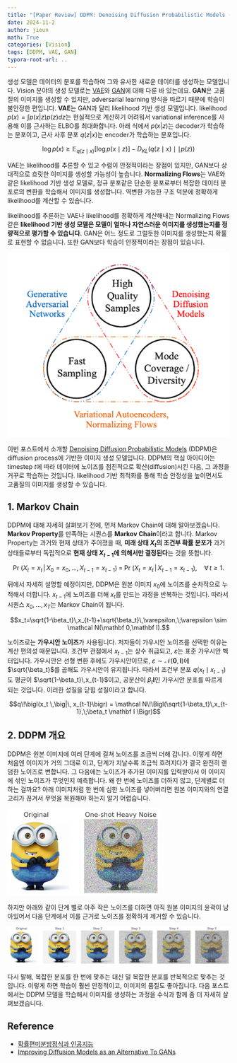 ```yaml
---
title: "[Paper Review] DDPM: Denoising Diffusion Probabilistic Models (1)"
date: 2024-11-2
author: jieun
math: True
categories: [Vision]
tags: [DDPM, VAE, GAN]
typora-root-url: ..
---
```


생성 모델은 데이터의 분포를 학습하여 그와 유사한 새로운 데이터를 생성하는 모델입니다. Vision 분야의 생성 모델로는 [VAE](https://jieun121070.github.io/posts/Variational-Autoencoder(VAE)/)와 [GAN](https://jieun121070.github.io/posts/Generative-Adversarial-Networks/)에 대해 다룬 바 있는데요. **GAN**은 고품질의 이미지를 생성할 수 있지만, adversarial learning 방식을 따르기 때문에 학습이 불안정한 편입니다. **VAE**는 GAN과 달리 likelihood 기반 생성 모델입니다. likelihood $p(x) = \int p(x \vert z)p(z)dz$는 현실적으로 계산하기 어려워서 variational inference를 사용해 이를 근사하는 ELBO를 최대화합니다. 아래 식에서 $p(x \vert z)$는 decoder가 학습하는 분포이고, 근사 사후 분포 $q(z \vert x)$는 encoder가 학습하는 분포입니다.

$$\log p(x) \ge \mathbb{E}_{q(z \mid x)} [\log p(x \mid z)] − D_{KL}(q(z \mid x) \mid\mid p(z))$$

VAE는 likelihood를 추론할 수 있고 수렴이 안정적이라는 장점이 있지만, GAN보다 상대적으로 흐릿한 이미지를 생성할 가능성이 높습니다. **Normalizing Flows**는 VAE와 같은 likelihood 기반 생성 모델로, 정규 분포같은 단순한 분포로부터 복잡한 데이터 분포로의 변환을 학습해서 이미지를 생성합니다. 역변환 가능한 구조 덕분에 정확하게 likelihood를 계산할 수 있습니다.

likelihood를 추론하는 VAE나 likelihood를 정확하게 계산해내는 Normalizing Flows 같은 **likelihood 기반 생성 모델은 모델이 얼마나 자연스러운 이미지를 생성했는지를 정량적으로 평가할 수 있습니다.** GAN은 어느 정도로 그럴듯한 이미지를 생성했는지 확률로 표현할 수 없습니다. 또한 GAN보다 학습이 안정적이라는 장점이 있습니다.

![](/assets/img/diffusion/GANs_Diffusion_Autoencoders.png)

이번 포스트에서 소개할 [Denoising Diffusion Probabilistic Models](https://arxiv.org/pdf/2006.11239) (DDPM)은 diffusion process에 기반한 이미지 생성 모델입니다. DDPM의 핵심 아이디어는 timestep $t$에 따라 데이터에 노이즈를 점진적으로 확산(diffusion)시킨 다음, 그 과정을 거꾸로 학습하는 것입니다. likelihood 기반 최적화를 통해 학습 안정성을 높이면서도 고품질의 이미지를 생성할 수 있습니다.

## 1. Markov Chain

DDPM에 대해 자세히 살펴보기 전에, 먼저 Markov Chain에 대해 알아보겠습니다. **Markov Property**를 만족하는 시퀀스를 **Markov Chain**이라고 합니다. Markov Property는 과거와 현재 상태가 주어졌을 때, **미래 상태 $X_t$의 조건부 확률 분포가** 과거 상태들로부터 독립적으로 **현재 상태 $X_{t-1}$에 의해서만 결정된다**는 것을 뜻합니다.

$$\Pr\!\bigl(X_t = x_t \,\big|\, X_0 = x_0,\dots,X_{t-1} = x_{t-1}\bigr)
\;=\;
\Pr\!\bigl(X_t = x_t \,\big|\, X_{t-1} = x_{t-1}\bigr)
,\quad\forall\,t\ge 1.$$

뒤에서 자세히 설명할 예정이지만, DDPM은 원본 이미지 $x_0$에 노이즈를 순차적으로 누적해서 더합니다. $x_{t-1}$에 노이즈를 더해 $x_t$를 만드는 과정을 반복하는 것입니다. 따라서 시퀀스 $x_0,..., x_T$는 Markov Chain이 됩니다.

$$x_t=\sqrt{1-\beta_t}\,x_{t-1}+\sqrt{\beta_t}\,\varepsilon,\;\varepsilon \sim \mathcal N(\mathbf 0,\mathbf I).$$

노이즈로는 **가우시안 노이즈**가 사용됩니다. 저자들이 가우시안 노이즈를 선택한 이유는 계산 편의성 때문입니다. 조건부 관점에서 $x_{t-1}$는 상수 취급되고, $\varepsilon$는 표준 가우시안 벡터입니다. 가우시안은 선형 변환 후에도 가우시안이므로, $\varepsilon \sim \mathcal N(\mathbf 0,\mathbf I)$에 $\sqrt{\beta_t}$를 곱해도 가우시안이 유지됩니다. 따라서 조건부 분포 $q(x_t \mid x_{t-1})$도 평균이 $\sqrt{1-\beta_t}\,x_{t-1}$이고, 공분산이 $\beta_t \mathbf I$인 가우시안 분포를 따르게 되는 것입니다. 이러한 성질을 닫힘 성질이라고 합니다.

$$q\!\bigl(x_t \,\big|\, x_{t-1}\bigr) = \mathcal N\!\Bigl(\sqrt{1-\beta_t}\,x_{t-1},\;\beta_t \mathbf I \Bigr)$$

## 2. DDPM 개요

DDPM은 원본 이미지에 여러 단계에 걸쳐 노이즈를 조금씩 더해 갑니다. 이렇게 하면 처음엔 이미지가 거의 그대로 이고, 단계가 지날수록 조금씩 흐려지다가 결국 완전히 랜덤한 노이즈로 변합니다. 그 다음에는 노이즈가 추가된 이미지를 입력받아서 이 이미지에 섞인 노이즈가 무엇인지 예측합니다. 왜 한 번에 노이즈를 더하지 않고, 단계별로 더하는 걸까요? 아래 이미지처럼 한 번에 심한 노이즈를 넣어버리면 원본 이미지와의 연결고리가 끊겨서 무엇을 복원해야 하는지 알기 어렵습니다.

![](/assets/img/diffusion/ddpm_2.png)

하지만 아래와 같이 단계 별로 아주 작은 노이즈를 더하면 아직 원본 이미지의 윤곽이 남아있어서 다음 단계에서 이를 근거로 노이즈를 정확하게 제거할 수 있습니다.

![](/assets/img/diffusion/ddpm_1.png)

다시 말해, 복잡한 분포를 한 번에 맞추는 대신 덜 복잡한 분포를 반복적으로 맞추는 것입니다. 이렇게 하면 학습이 훨씬 안정적이고, 이미지의 품질도 좋아집니다. 다음 포스트에서는 DDPM 모델을 학습해서 이미지를 생성하는 과정을 수식과 함께 좀 더 자세히 살펴보겠습니다.

## Reference

- [확률편미분방정식과 인공지능](https://horizon.kias.re.kr/25133/)
- [Improving Diffusion Models as an Alternative To GANs](https://developer.nvidia.com/blog/improving-diffusion-models-as-an-alternative-to-gans-part-1/)
